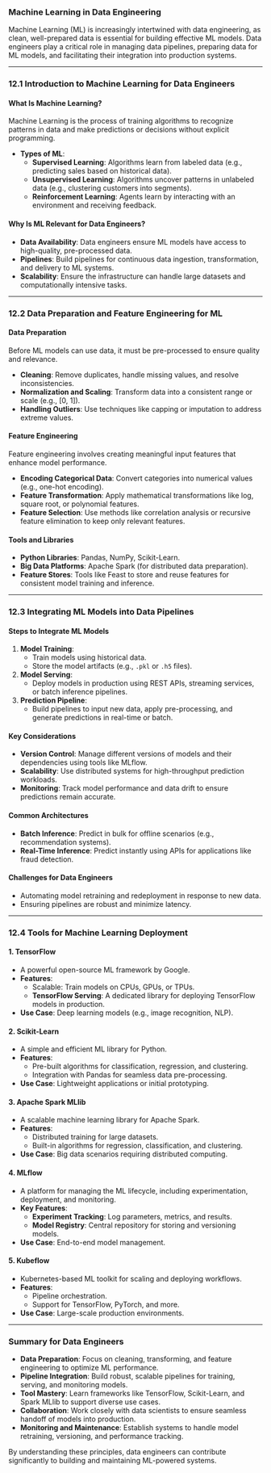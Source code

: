 ### Machine Learning in Data Engineering

Machine Learning (ML) is increasingly intertwined with data engineering, as clean, well-prepared data is essential for building effective ML models. Data engineers play a critical role in managing data pipelines, preparing data for ML models, and facilitating their integration into production systems.

---

### **12.1 Introduction to Machine Learning for Data Engineers**

#### **What Is Machine Learning?**

Machine Learning is the process of training algorithms to recognize patterns in data and make predictions or decisions without explicit programming.

- **Types of ML**:
    - **Supervised Learning**: Algorithms learn from labeled data (e.g., predicting sales based on historical data).
    - **Unsupervised Learning**: Algorithms uncover patterns in unlabeled data (e.g., clustering customers into segments).
    - **Reinforcement Learning**: Agents learn by interacting with an environment and receiving feedback.

#### **Why Is ML Relevant for Data Engineers?**

- **Data Availability**: Data engineers ensure ML models have access to high-quality, pre-processed data.
- **Pipelines**: Build pipelines for continuous data ingestion, transformation, and delivery to ML systems.
- **Scalability**: Ensure the infrastructure can handle large datasets and computationally intensive tasks.

---

### **12.2 Data Preparation and Feature Engineering for ML**

#### **Data Preparation**

Before ML models can use data, it must be pre-processed to ensure quality and relevance.

- **Cleaning**: Remove duplicates, handle missing values, and resolve inconsistencies.
- **Normalization and Scaling**: Transform data into a consistent range or scale (e.g., [0, 1]).
- **Handling Outliers**: Use techniques like capping or imputation to address extreme values.

#### **Feature Engineering**

Feature engineering involves creating meaningful input features that enhance model performance.

- **Encoding Categorical Data**: Convert categories into numerical values (e.g., one-hot encoding).
- **Feature Transformation**: Apply mathematical transformations like log, square root, or polynomial features.
- **Feature Selection**: Use methods like correlation analysis or recursive feature elimination to keep only relevant features.

#### **Tools and Libraries**

- **Python Libraries**: Pandas, NumPy, Scikit-Learn.
- **Big Data Platforms**: Apache Spark (for distributed data preparation).
- **Feature Stores**: Tools like Feast to store and reuse features for consistent model training and inference.

---

### **12.3 Integrating ML Models into Data Pipelines**

#### **Steps to Integrate ML Models**

1. **Model Training**:
    - Train models using historical data.
    - Store the model artifacts (e.g., `.pkl` or `.h5` files).
2. **Model Serving**:
    - Deploy models in production using REST APIs, streaming services, or batch inference pipelines.
3. **Prediction Pipeline**:
    - Build pipelines to input new data, apply pre-processing, and generate predictions in real-time or batch.

#### **Key Considerations**

- **Version Control**: Manage different versions of models and their dependencies using tools like MLflow.
- **Scalability**: Use distributed systems for high-throughput prediction workloads.
- **Monitoring**: Track model performance and data drift to ensure predictions remain accurate.

#### **Common Architectures**

- **Batch Inference**: Predict in bulk for offline scenarios (e.g., recommendation systems).
- **Real-Time Inference**: Predict instantly using APIs for applications like fraud detection.

#### **Challenges for Data Engineers**

- Automating model retraining and redeployment in response to new data.
- Ensuring pipelines are robust and minimize latency.

---

### **12.4 Tools for Machine Learning Deployment**

#### **1. TensorFlow**

- A powerful open-source ML framework by Google.
- **Features**:
    - Scalable: Train models on CPUs, GPUs, or TPUs.
    - **TensorFlow Serving**: A dedicated library for deploying TensorFlow models in production.
- **Use Case**: Deep learning models (e.g., image recognition, NLP).

#### **2. Scikit-Learn**

- A simple and efficient ML library for Python.
- **Features**:
    - Pre-built algorithms for classification, regression, and clustering.
    - Integration with Pandas for seamless data pre-processing.
- **Use Case**: Lightweight applications or initial prototyping.

#### **3. Apache Spark MLlib**

- A scalable machine learning library for Apache Spark.
- **Features**:
    - Distributed training for large datasets.
    - Built-in algorithms for regression, classification, and clustering.
- **Use Case**: Big data scenarios requiring distributed computing.

#### **4. MLflow**

- A platform for managing the ML lifecycle, including experimentation, deployment, and monitoring.
- **Key Features**:
    - **Experiment Tracking**: Log parameters, metrics, and results.
    - **Model Registry**: Central repository for storing and versioning models.
- **Use Case**: End-to-end model management.

#### **5. Kubeflow**

- Kubernetes-based ML toolkit for scaling and deploying workflows.
- **Features**:
    - Pipeline orchestration.
    - Support for TensorFlow, PyTorch, and more.
- **Use Case**: Large-scale production environments.

---

### **Summary for Data Engineers**

- **Data Preparation**: Focus on cleaning, transforming, and feature engineering to optimize ML performance.
- **Pipeline Integration**: Build robust, scalable pipelines for training, serving, and monitoring models.
- **Tool Mastery**: Learn frameworks like TensorFlow, Scikit-Learn, and Spark MLlib to support diverse use cases.
- **Collaboration**: Work closely with data scientists to ensure seamless handoff of models into production.
- **Monitoring and Maintenance**: Establish systems to handle model retraining, versioning, and performance tracking.

By understanding these principles, data engineers can contribute significantly to building and maintaining ML-powered systems.